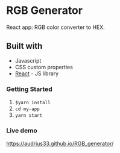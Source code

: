 # RGB Generator

React app: RGB color converter to HEX. 

## Built with

- Javascript
- CSS custom properties
- [React](https://reactjs.org/) - JS library

### Getting Started

1. `$yarn install`
2. `cd my-app`
3. `yarn start`

### Live demo

https://audrius33.github.io/RGB_generator/



